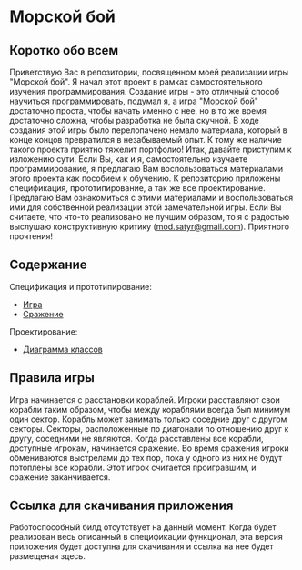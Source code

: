 Морской бой
===========

Коротко обо всем
----------------
Приветствую Вас в репозитории, посвященном моей реализации игры "Морской бой".
Я начал этот проект в рамках самостоятельного изучения программирования.
Создание игры - это отличный способ научиться программировать, подумал я, а игра "Морской бой"
достаточно проста, чтобы начать именно с нее, но в то же время достаточно сложна,
чтобы разработка не была скучной. В ходе создания этой игры было перелопачено немало материала,
который в конце концов превратился в незабываемый опыт. К тому же наличие такого проекта приятно тяжелит
портфолио! Итак, давайте приступим к изложению сути. Если Вы, как и я, самостоятельно изучаете программирование, 
я предлагаю Вам воспользоваться материалами этого проекта как пособием к обучению.
К репозиторию приложены спецификация, прототипирование, а так же все проектирование.
Предлагаю Вам ознакомиться с этими материалами и воспользоваться ими для собственной реализации
этой замечательной игры. Если Вы считаете, что что-то реализовано не лучшим образом,
то я с радостью выслушаю конструктивную критику (mod.satyr@gmail.com). Приятного прочтения!

Содержание
----------
Спецификация и прототипирование:

* [Игра](engineering/prototyping/Game.md)
* [Сражение](engineering/prototyping/Round.md)

Проектирование:

* [Диаграмма классов](engineering/diagrams/Classes.md)

Правила игры
------------
Игра начинается с расстановки кораблей. Игроки расставляют свои корабли таким образом,
чтобы между кораблями всегда был минимум один сектор. Корабль может занимать только
соседние друг с другом секторы. Секторы, расположенные по диагонали по отношению друг к другу,
соседними не являются.  Когда расставлены все корабли, доступные игрокам, начинается сражение.
Во время сражения игроки обмениваются выстрелами до тех пор, пока у одного из них не будут
потоплены все корабли. Этот игрок считается проигравшим, и сражение заканчивается.

Ссылка для скачивания приложения
--------------------------------
Работоспособный билд отсутствует на данный момент. Когда будет реализован весь описанный в спецификации функционал,
эта версия приложения будет доступна для скачивания и ссылка на нее будет размещеная здесь.
